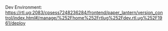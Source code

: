 Dev Environment:
https://rtl.ug:2083/cpsess7248236284/frontend/paper_lantern/version_control/index.html#/manage/%252Fhome%252Frtlug%252Fdev.rtl.ug%252F1961/deploy

